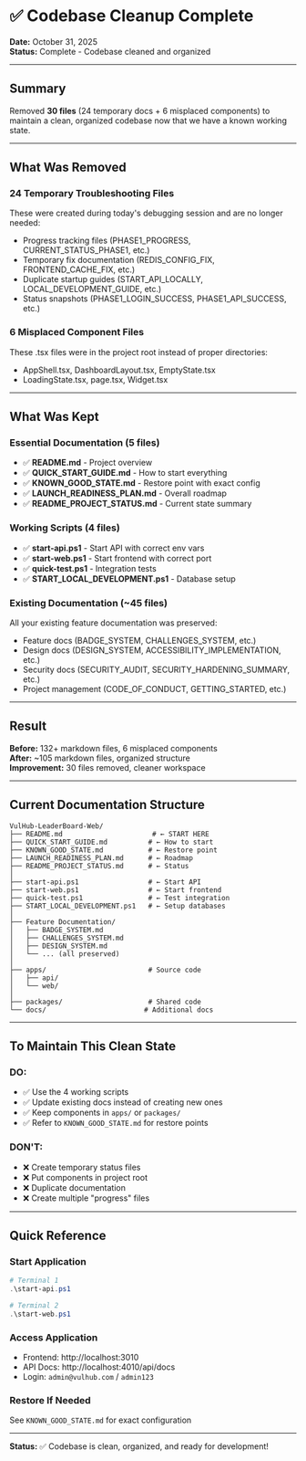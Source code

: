 # ✅ Codebase Cleanup Complete

**Date:** October 31, 2025  
**Status:** Complete - Codebase cleaned and organized

---

## Summary

Removed **30 files** (24 temporary docs + 6 misplaced components) to maintain a clean, organized codebase now that we have a known working state.

---

## What Was Removed

### 24 Temporary Troubleshooting Files
These were created during today's debugging session and are no longer needed:
- Progress tracking files (PHASE1_PROGRESS, CURRENT_STATUS_PHASE1, etc.)
- Temporary fix documentation (REDIS_CONFIG_FIX, FRONTEND_CACHE_FIX, etc.)
- Duplicate startup guides (START_API_LOCALLY, LOCAL_DEVELOPMENT_GUIDE, etc.)
- Status snapshots (PHASE1_LOGIN_SUCCESS, PHASE1_API_SUCCESS, etc.)

### 6 Misplaced Component Files
These .tsx files were in the project root instead of proper directories:
- AppShell.tsx, DashboardLayout.tsx, EmptyState.tsx
- LoadingState.tsx, page.tsx, Widget.tsx

---

## What Was Kept

### Essential Documentation (5 files)
- ✅ **README.md** - Project overview
- ✅ **QUICK_START_GUIDE.md** - How to start everything
- ✅ **KNOWN_GOOD_STATE.md** - Restore point with exact config
- ✅ **LAUNCH_READINESS_PLAN.md** - Overall roadmap
- ✅ **README_PROJECT_STATUS.md** - Current state summary

### Working Scripts (4 files)
- ✅ **start-api.ps1** - Start API with correct env vars
- ✅ **start-web.ps1** - Start frontend with correct port
- ✅ **quick-test.ps1** - Integration tests
- ✅ **START_LOCAL_DEVELOPMENT.ps1** - Database setup

### Existing Documentation (~45 files)
All your existing feature documentation was preserved:
- Feature docs (BADGE_SYSTEM, CHALLENGES_SYSTEM, etc.)
- Design docs (DESIGN_SYSTEM, ACCESSIBILITY_IMPLEMENTATION, etc.)
- Security docs (SECURITY_AUDIT, SECURITY_HARDENING_SUMMARY, etc.)
- Project management (CODE_OF_CONDUCT, GETTING_STARTED, etc.)

---

## Result

**Before:** 132+ markdown files, 6 misplaced components  
**After:** ~105 markdown files, organized structure  
**Improvement:** 30 files removed, cleaner workspace

---

## Current Documentation Structure

```
VulHub-LeaderBoard-Web/
├── README.md                      # ← START HERE
├── QUICK_START_GUIDE.md          # ← How to start
├── KNOWN_GOOD_STATE.md           # ← Restore point
├── LAUNCH_READINESS_PLAN.md      # ← Roadmap
├── README_PROJECT_STATUS.md      # ← Status
│
├── start-api.ps1                 # ← Start API
├── start-web.ps1                 # ← Start frontend
├── quick-test.ps1                # ← Test integration
├── START_LOCAL_DEVELOPMENT.ps1   # ← Setup databases
│
├── Feature Documentation/
│   ├── BADGE_SYSTEM.md
│   ├── CHALLENGES_SYSTEM.md
│   ├── DESIGN_SYSTEM.md
│   └── ... (all preserved)
│
├── apps/                         # Source code
│   ├── api/
│   └── web/
│
├── packages/                     # Shared code
└── docs/                        # Additional docs
```

---

## To Maintain This Clean State

### DO:
- ✅ Use the 4 working scripts
- ✅ Update existing docs instead of creating new ones
- ✅ Keep components in `apps/` or `packages/`
- ✅ Refer to `KNOWN_GOOD_STATE.md` for restore points

### DON'T:
- ❌ Create temporary status files
- ❌ Put components in project root
- ❌ Duplicate documentation
- ❌ Create multiple "progress" files

---

## Quick Reference

### Start Application
```powershell
# Terminal 1
.\start-api.ps1

# Terminal 2
.\start-web.ps1
```

### Access Application
- Frontend: http://localhost:3010
- API Docs: http://localhost:4010/api/docs
- Login: `admin@vulhub.com` / `admin123`

### Restore If Needed
See `KNOWN_GOOD_STATE.md` for exact configuration

---

**Status:** ✅ Codebase is clean, organized, and ready for development!

